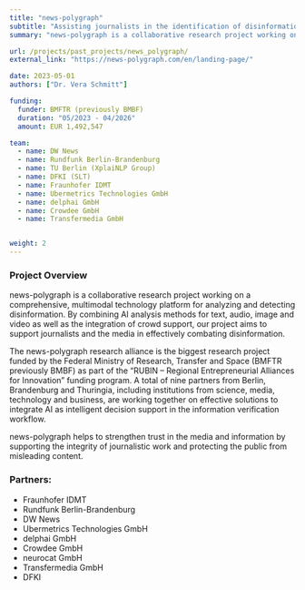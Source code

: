 ```yaml
---
title: "news-polygraph"
subtitle: "Assisting journalists in the identification of disinformation in images, video, audio and text."
summary: "news-polygraph is a collaborative research project working on a comprehensive, multimodal technology platform for analyzing and detecting disinformation."

url: /projects/past_projects/news_polygraph/
external_link: "https://news-polygraph.com/en/landing-page/"

date: 2023-05-01
authors: ["Dr. Vera Schmitt"]

funding:
  funder: BMFTR (previously BMBF)
  duration: "05/2023 - 04/2026"
  amount: EUR 1,492,547 

team:
  - name: DW News
  - name: Rundfunk Berlin-Brandenburg
  - name: TU Berlin (XplaiNLP Group)
  - name: DFKI (SLT)
  - name: Fraunhofer IDMT
  - name: Ubermetrics Technologies GmbH
  - name: delphai GmbH
  - name: Crowdee GmbH
  - name: Transfermedia GmbH


weight: 2
---
```


### Project Overview
news-polygraph is a collaborative research project working on a comprehensive, multimodal technology platform for analyzing and detecting disinformation. By combining AI analysis methods for text, audio, image and video as well as the integration of crowd support, our project aims to support journalists and the media in effectively combating disinformation.

The news-polygraph research alliance is the biggest research project funded by the Federal Ministry of Research, Transfer and Space (BMFTR previously BMBF) as part of the “RUBIN – Regional Entrepreneurial Alliances for Innovation” funding program. A total of nine partners from Berlin, Brandenburg and Thuringia, including institutions from science, media, technology and business, are working together on effective solutions to integrate AI as intelligent decision support in the information verification workflow.

news-polygraph helps to strengthen trust in the media and information by supporting the integrity of journalistic work and protecting the public from misleading content.


### Partners:
- Fraunhofer IDMT
- Rundfunk Berlin-Brandenburg
- DW News
- Ubermetrics Technologies GmbH
- delphai GmbH
- Crowdee GmbH
- neurocat GmbH
- Transfermedia GmbH
- DFKI

